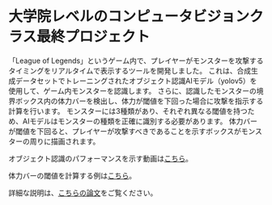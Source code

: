 # 大学院レベルのコンピュータビジョンクラス最終プロジェクト

「League of Legends」というゲーム内で、プレイヤーがモンスターを攻撃するタイミングをリアルタイムで表示するツールを開発しました。
これは、合成生成データセットでトレーニングされたオブジェクト認識AIモデル（yolov5）を使用して、ゲーム内モンスターを認識します。
さらに、認識したモンスターの境界ボックス内の体力バーを検出し、体力が閾値を下回った場合に攻撃を指示する計算を行います。
モンスターには3種類があり、それぞれ異なる閾値を持つため、AIモデルはモンスターの種類を正確に識別する必要があります。
体力バーが閾値を下回ると、プレイヤーが攻撃すべきであることを示すボックスがモンスターの周りに描画されます。

オブジェクト認識のパフォーマンスを示す動画は[こちら](https://youtu.be/1C-G5RKF2Ls?si=leT9R2qaoO1uwhj4)。

体力バーの閾値を計算する例は[こちら](https://youtu.be/7tiFq17zWGw?si=XzXxXYCc5AZFNc0I)。

詳細な説明は、[こちらの論文](https://github.com/sdavis175/League_CS_Helper/blob/master/Course%20Project%20Report.pdf)をご覧ください。